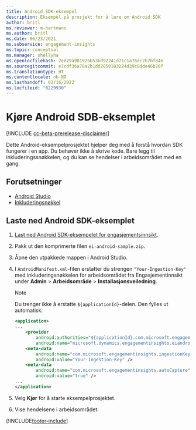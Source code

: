 ```yaml
---
title: Android SDK-eksempel
description: Eksempel på prosjekt for å lære om Android SDK
author: britl
ms.reviewer: m-hartmann
ms.author: britl
ms.date: 06/23/2021
ms.subservice: engagement-insights
ms.topic: conceptual
ms.manager: shellyha
ms.openlocfilehash: 2ee29a98192bb53bd92241d71c1a76ec2b7bf846
ms.sourcegitcommit: e7cdf36a78a2b1dd2850183224d39c8dde46b26f
ms.translationtype: HT
ms.contentlocale: nb-NO
ms.lasthandoff: 02/16/2022
ms.locfileid: "8229930"
---
```

# <a name="run-the-android-sdk-sample"></a>Kjøre Android SDB-eksemplet

[!INCLUDE [cc-beta-prerelease-disclaimer](includes/cc-beta-prerelease-disclaimer.md)]

Dette Android-eksempelprosjektet hjelper deg med å forstå hvordan SDK fungerer i en app. Du behøver ikke å skrive kode. Bare legg til inkluderingssnøkkelen, og du kan se hendelser i arbeidsområdet med en gang.

## <a name="prerequisites"></a>Forutsetninger

- [Android Studio](https://developer.android.com/studio)
- [Inkluderingsnøkkel](get-started-android.md)

## <a name="download-the-android-sdk-sample"></a>Laste ned Android SDK-eksemplet

1. [Last ned Android SDK-eksempelet for engasjementsinnsikt](https://download.pi.dynamics.com/sdk/EI-SDKs/ei-android-sample.zip).
1. Pakk ut den komprimerte filen `ei-android-sample.zip`.
1. Åpne den utpakkede mappen i Android Studio.
1. I `AndroidManifest.xml`-filen erstatter du strengen `"Your-Ingestion-Key"` med inkluderingsnøkkelen for arbeidsområdet fra Engasjementinnsikt under **Admin** > **Arbeidsområde** > **Installasjonsveiledning**. 

   > [!NOTE]
   > Du trenger ikke å erstatte `${applicationId}`-delen. Den fylles ut automatisk.

   ```xml
   <application>
   ...
       <provider
           android:authorities="${applicationId}.com.microsoft.engagementinsights.eiandroidsdk.AnalyticsContentProvider"
           android:name="microsoft.dynamics.engagementinsights.eiandroidsdk.AnalyticsContentProvider" />
       <meta-data
           android:name="com.microsoft.engagementinsights.ingestionKey"
           android:value="Your-Ingestion-Key" />
       <meta-data
           android:name="com.microsoft.engagementinsights.autoCapture"
           android:value="true" />
   ...
   </application>
   ```

1. Velg **Kjør** for å starte eksempelprosjektet.
1. Vise hendelsene i arbeidsområdet.


[!INCLUDE[footer-include](../includes/footer-banner.md)]
